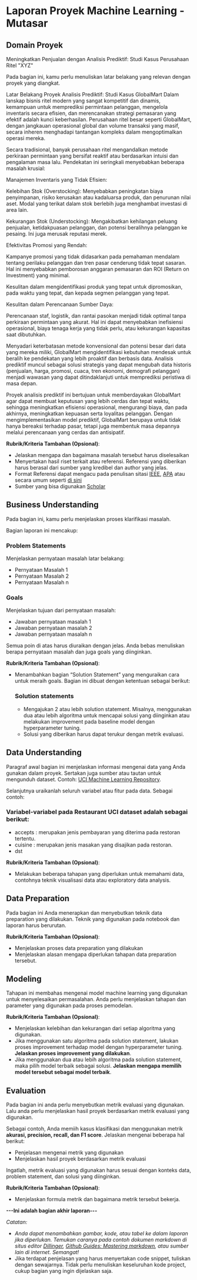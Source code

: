 # Laporan Proyek Machine Learning - Mutasar

## Domain Proyek

Meningkatkan Penjualan dengan Analisis Prediktif: Studi Kasus Perusahaan Ritel "XYZ"

Pada bagian ini, kamu perlu menuliskan latar belakang yang relevan dengan proyek yang diangkat.

Latar Belakang Proyek Analisis Prediktif: Studi Kasus GlobalMart
Dalam lanskap bisnis ritel modern yang sangat kompetitif dan dinamis, kemampuan untuk memprediksi permintaan pelanggan, mengelola inventaris secara efisien, dan merencanakan strategi pemasaran yang efektif adalah kunci keberhasilan. Perusahaan ritel besar seperti GlobalMart, dengan jangkauan operasional global dan volume transaksi yang masif, secara inheren menghadapi tantangan kompleks dalam mengoptimalkan operasi mereka.

Secara tradisional, banyak perusahaan ritel mengandalkan metode perkiraan permintaan yang bersifat reaktif atau berdasarkan intuisi dan pengalaman masa lalu. Pendekatan ini seringkali menyebabkan beberapa masalah krusial:

Manajemen Inventaris yang Tidak Efisien:

Kelebihan Stok (Overstocking): Menyebabkan peningkatan biaya penyimpanan, risiko kerusakan atau kadaluarsa produk, dan penurunan nilai aset. Modal yang terikat dalam stok berlebih juga menghambat investasi di area lain.

Kekurangan Stok (Understocking): Mengakibatkan kehilangan peluang penjualan, ketidakpuasan pelanggan, dan potensi beralihnya pelanggan ke pesaing. Ini juga merusak reputasi merek.

Efektivitas Promosi yang Rendah:

Kampanye promosi yang tidak didasarkan pada pemahaman mendalam tentang perilaku pelanggan dan tren pasar cenderung tidak tepat sasaran. Hal ini menyebabkan pemborosan anggaran pemasaran dan ROI (Return on Investment) yang minimal.

Kesulitan dalam mengidentifikasi produk yang tepat untuk dipromosikan, pada waktu yang tepat, dan kepada segmen pelanggan yang tepat.

Kesulitan dalam Perencanaan Sumber Daya:

Perencanaan staf, logistik, dan rantai pasokan menjadi tidak optimal tanpa perkiraan permintaan yang akurat. Hal ini dapat menyebabkan inefisiensi operasional, biaya tenaga kerja yang tidak perlu, atau kekurangan kapasitas saat dibutuhkan.

Menyadari keterbatasan metode konvensional dan potensi besar dari data yang mereka miliki, GlobalMart mengidentifikasi kebutuhan mendesak untuk beralih ke pendekatan yang lebih proaktif dan berbasis data. Analisis prediktif muncul sebagai solusi strategis yang dapat mengubah data historis (penjualan, harga, promosi, cuaca, tren ekonomi, demografi pelanggan) menjadi wawasan yang dapat ditindaklanjuti untuk memprediksi peristiwa di masa depan.

Proyek analisis prediktif ini bertujuan untuk memberdayakan GlobalMart agar dapat membuat keputusan yang lebih cerdas dan tepat waktu, sehingga meningkatkan efisiensi operasional, mengurangi biaya, dan pada akhirnya, meningkatkan kepuasan serta loyalitas pelanggan. Dengan mengimplementasikan model prediktif, GlobalMart berupaya untuk tidak hanya bereaksi terhadap pasar, tetapi juga membentuk masa depannya melalui perencanaan yang cerdas dan antisipatif.

**Rubrik/Kriteria Tambahan (Opsional)**:
- Jelaskan mengapa dan bagaimana masalah tersebut harus diselesaikan
- Menyertakan hasil riset terkait atau referensi. Referensi yang diberikan harus berasal dari sumber yang kredibel dan author yang jelas.
- Format Referensi dapat mengacu pada penulisan sitasi [IEEE](https://journals.ieeeauthorcenter.ieee.org/wp-content/uploads/sites/7/IEEE_Reference_Guide.pdf), [APA](https://www.mendeley.com/guides/apa-citation-guide/) atau secara umum seperti [di sini](https://penerbitdeepublish.com/menulis-buku-membuat-sitasi-dengan-mudah/)
- Sumber yang bisa digunakan [Scholar](https://scholar.google.com/)

## Business Understanding

Pada bagian ini, kamu perlu menjelaskan proses klarifikasi masalah.

Bagian laporan ini mencakup:

### Problem Statements

Menjelaskan pernyataan masalah latar belakang:
- Pernyataan Masalah 1
- Pernyataan Masalah 2
- Pernyataan Masalah n

### Goals

Menjelaskan tujuan dari pernyataan masalah:
- Jawaban pernyataan masalah 1
- Jawaban pernyataan masalah 2
- Jawaban pernyataan masalah n

Semua poin di atas harus diuraikan dengan jelas. Anda bebas menuliskan berapa pernyataan masalah dan juga goals yang diinginkan.

**Rubrik/Kriteria Tambahan (Opsional)**:
- Menambahkan bagian “Solution Statement” yang menguraikan cara untuk meraih goals. Bagian ini dibuat dengan ketentuan sebagai berikut: 

    ### Solution statements
    - Mengajukan 2 atau lebih solution statement. Misalnya, menggunakan dua atau lebih algoritma untuk mencapai solusi yang diinginkan atau melakukan improvement pada baseline model dengan hyperparameter tuning.
    - Solusi yang diberikan harus dapat terukur dengan metrik evaluasi.

## Data Understanding
Paragraf awal bagian ini menjelaskan informasi mengenai data yang Anda gunakan dalam proyek. Sertakan juga sumber atau tautan untuk mengunduh dataset. Contoh: [UCI Machine Learning Repository](https://archive.ics.uci.edu/ml/datasets/Restaurant+%26+consumer+data).

Selanjutnya uraikanlah seluruh variabel atau fitur pada data. Sebagai contoh:  

### Variabel-variabel pada Restaurant UCI dataset adalah sebagai berikut:
- accepts : merupakan jenis pembayaran yang diterima pada restoran tertentu.
- cuisine : merupakan jenis masakan yang disajikan pada restoran.
- dst

**Rubrik/Kriteria Tambahan (Opsional)**:
- Melakukan beberapa tahapan yang diperlukan untuk memahami data, contohnya teknik visualisasi data atau exploratory data analysis.

## Data Preparation
Pada bagian ini Anda menerapkan dan menyebutkan teknik data preparation yang dilakukan. Teknik yang digunakan pada notebook dan laporan harus berurutan.

**Rubrik/Kriteria Tambahan (Opsional)**: 
- Menjelaskan proses data preparation yang dilakukan
- Menjelaskan alasan mengapa diperlukan tahapan data preparation tersebut.

## Modeling
Tahapan ini membahas mengenai model machine learning yang digunakan untuk menyelesaikan permasalahan. Anda perlu menjelaskan tahapan dan parameter yang digunakan pada proses pemodelan.

**Rubrik/Kriteria Tambahan (Opsional)**: 
- Menjelaskan kelebihan dan kekurangan dari setiap algoritma yang digunakan.
- Jika menggunakan satu algoritma pada solution statement, lakukan proses improvement terhadap model dengan hyperparameter tuning. **Jelaskan proses improvement yang dilakukan**.
- Jika menggunakan dua atau lebih algoritma pada solution statement, maka pilih model terbaik sebagai solusi. **Jelaskan mengapa memilih model tersebut sebagai model terbaik**.

## Evaluation
Pada bagian ini anda perlu menyebutkan metrik evaluasi yang digunakan. Lalu anda perlu menjelaskan hasil proyek berdasarkan metrik evaluasi yang digunakan.

Sebagai contoh, Anda memiih kasus klasifikasi dan menggunakan metrik **akurasi, precision, recall, dan F1 score**. Jelaskan mengenai beberapa hal berikut:
- Penjelasan mengenai metrik yang digunakan
- Menjelaskan hasil proyek berdasarkan metrik evaluasi

Ingatlah, metrik evaluasi yang digunakan harus sesuai dengan konteks data, problem statement, dan solusi yang diinginkan.

**Rubrik/Kriteria Tambahan (Opsional)**: 
- Menjelaskan formula metrik dan bagaimana metrik tersebut bekerja.

**---Ini adalah bagian akhir laporan---**

_Catatan:_
- _Anda dapat menambahkan gambar, kode, atau tabel ke dalam laporan jika diperlukan. Temukan caranya pada contoh dokumen markdown di situs editor [Dillinger](https://dillinger.io/), [Github Guides: Mastering markdown](https://guides.github.com/features/mastering-markdown/), atau sumber lain di internet. Semangat!_
- Jika terdapat penjelasan yang harus menyertakan code snippet, tuliskan dengan sewajarnya. Tidak perlu menuliskan keseluruhan kode project, cukup bagian yang ingin dijelaskan saja.

